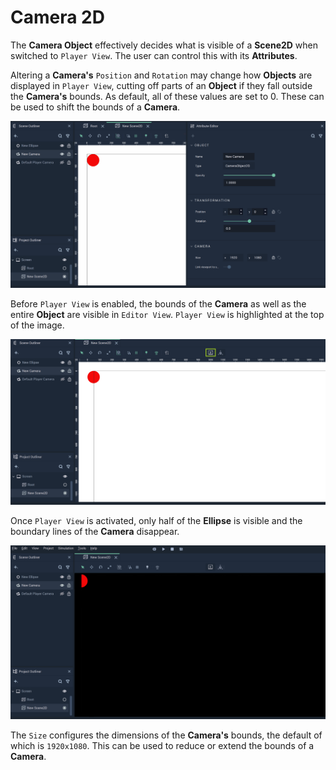 # Camera 2D

The **Camera Object** effectively decides what is visible of a **Scene2D** when switched to `Player View`. The user can control this with its **Attributes**. 

Altering a **Camera's** `Position` and `Rotation` may change how **Objects** are displayed in `Player View`, cutting off parts of an **Object** if they fall outside the **Camera's** bounds. As default, all of these values are set to 0. These can be used to shift the bounds of a **Camera**. 

![Camera Transformations.](../../.gitbook/assets/camera2dtransformations.gif)

Before `Player View` is enabled, the bounds of the **Camera** as well as the entire **Object** are visible in `Editor View`. `Player View` is highlighted at the top of the image. 

![Camera Editor View.](../../.gitbook/assets/camerabefore.png)

Once `Player View` is activated, only half of the **Ellipse** is visible and the boundary lines of the **Camera** disappear. 

![Camera Player View.](../../.gitbook/assets/cameraafter.png)

The `Size` configures the dimensions of the **Camera's** bounds, the default of which is `1920x1080`. This can be used to reduce or extend the bounds of a **Camera**. 